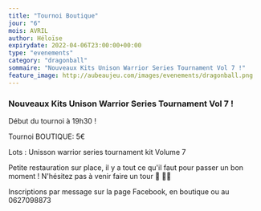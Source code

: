 ```yaml
---
title: "Tournoi Boutique"
jour: "6"
mois: AVRIL
author: Héloïse
expirydate: 2022-04-06T23:00:00+00:00
type: "evenements"
category: "dragonball"
sommaire: "Nouveaux Kits Unison Warrior Series Tournament Vol 7 !"
feature_image: http://aubeaujeu.com/images/evenements/dragonball.png
---
```

### Nouveaux Kits Unison Warrior Series Tournament Vol 7 !

Début du tournoi à 19h30 !

Tournoi BOUTIQUE: 5€

Lots : Unisson warrior series tournament kit Volume 7


Petite restauration sur place, il y a tout ce qu'il faut pour passer un bon moment ! N'hésitez pas à venir faire un tour 🥪 🥤🍿


Inscriptions par message sur la page Facebook, en boutique ou au 0627098873

